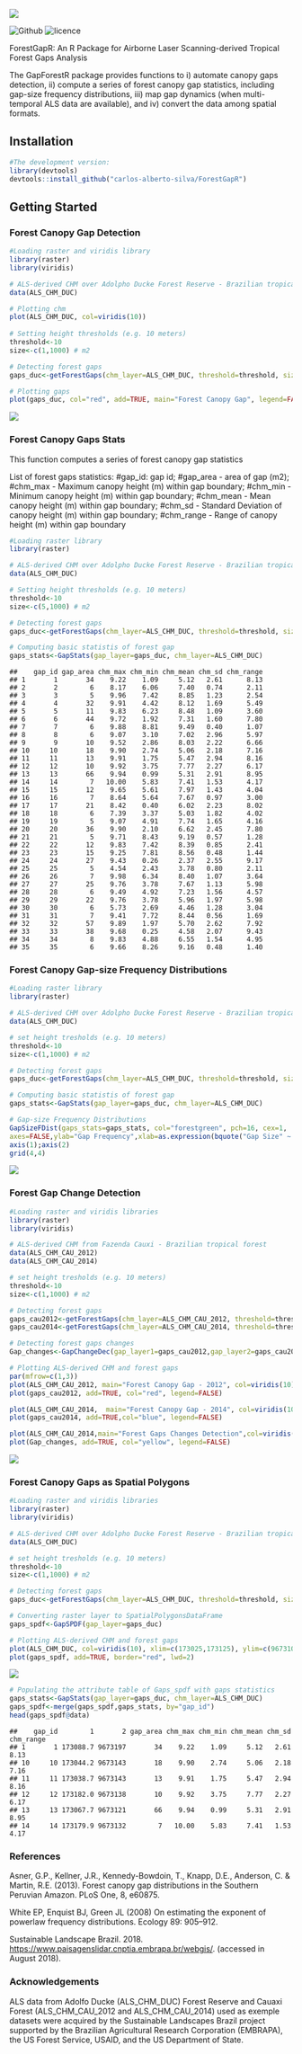 ![](https://github.com/carlos-alberto-silva/ForestGapR/blob/master/readme/fig_1.png)<br/>

![Github](https://img.shields.io/badge/Github-0.0.1-green.svg) ![licence](https://img.shields.io/badge/Licence-GPL--3-blue.svg) 

ForestGapR: An R Package for Airborne Laser Scanning-derived Tropical Forest Gaps Analysis 

The GapForestR package provides functions to i) automate canopy gaps detection, ii) compute a series of forest canopy gap statistics, including gap-size frequency distributions, iii) map gap dynamics (when multi-temporal ALS data are available), and iv) convert the data among spatial formats.

## Installation
```r
#The development version:
library(devtools)
devtools::install_github("carlos-alberto-silva/ForestGapR")
```    

## Getting Started

### Forest Canopy Gap Detection
```r
#Loading raster and viridis library
library(raster)
library(viridis)

# ALS-derived CHM over Adolpho Ducke Forest Reserve - Brazilian tropical forest
data(ALS_CHM_DUC)

# Plotting chm
plot(ALS_CHM_DUC, col=viridis(10))
 
# Setting height thresholds (e.g. 10 meters)
threshold<-10
size<-c(1,1000) # m2

# Detecting forest gaps
gaps_duc<-getForestGaps(chm_layer=ALS_CHM_DUC, threshold=threshold, size=size)

# Plotting gaps
plot(gaps_duc, col="red", add=TRUE, main="Forest Canopy Gap", legend=FALSE)
```
![](https://github.com/carlos-alberto-silva/ForestGapR/blob/master/readme/Fig_2.png)

### Forest Canopy Gaps Stats
This function computes a series of forest canopy gap statistics

List of forest gaps statistics:
  #gap_id: gap id;
  #gap_area - area of gap (m2);
  #chm_max - Maximum canopy height (m) within gap boundary;
  #chm_min - Minimum canopy height (m) within gap boundary;
  #chm_mean - Mean canopy height (m) within gap boundary;
  #chm_sd - Standard Deviation of canopy height (m) within gap boundary;
  #chm_range - Range of canopy height (m) within gap boundary

```r
#Loading raster library
library(raster)

# ALS-derived CHM over Adolpho Ducke Forest Reserve - Brazilian tropical forest
data(ALS_CHM_DUC)

# Setting height thresholds (e.g. 10 meters)
threshold<-10
size<-c(5,1000) # m2

# Detecting forest gaps
gaps_duc<-getForestGaps(chm_layer=ALS_CHM_DUC, threshold=threshold, size=size)

# Computing basic statistis of forest gap
gaps_stats<-GapStats(gap_layer=gaps_duc, chm_layer=ALS_CHM_DUC)
```
    ##    gap_id gap_area chm_max chm_min chm_mean chm_sd chm_range
    ## 1       1       34    9.22    1.09     5.12   2.61      8.13
    ## 2       2        6    8.17    6.06     7.40   0.74      2.11
    ## 3       3        5    9.96    7.42     8.85   1.23      2.54
    ## 4       4       32    9.91    4.42     8.12   1.69      5.49
    ## 5       5       11    9.83    6.23     8.48   1.09      3.60
    ## 6       6       44    9.72    1.92     7.31   1.60      7.80
    ## 7       7        6    9.88    8.81     9.49   0.40      1.07
    ## 8       8        6    9.07    3.10     7.02   2.96      5.97
    ## 9       9       10    9.52    2.86     8.03   2.22      6.66
    ## 10     10       18    9.90    2.74     5.06   2.18      7.16
    ## 11     11       13    9.91    1.75     5.47   2.94      8.16
    ## 12     12       10    9.92    3.75     7.77   2.27      6.17
    ## 13     13       66    9.94    0.99     5.31   2.91      8.95
    ## 14     14        7   10.00    5.83     7.41   1.53      4.17
    ## 15     15       12    9.65    5.61     7.97   1.43      4.04
    ## 16     16        7    8.64    5.64     7.67   0.97      3.00
    ## 17     17       21    8.42    0.40     6.02   2.23      8.02
    ## 18     18        6    7.39    3.37     5.03   1.82      4.02
    ## 19     19        5    9.07    4.91     7.74   1.65      4.16
    ## 20     20       36    9.90    2.10     6.62   2.45      7.80
    ## 21     21        5    9.71    8.43     9.19   0.57      1.28
    ## 22     22       12    9.83    7.42     8.39   0.85      2.41
    ## 23     23       15    9.25    7.81     8.56   0.48      1.44
    ## 24     24       27    9.43    0.26     2.37   2.55      9.17
    ## 25     25        5    4.54    2.43     3.78   0.80      2.11
    ## 26     26        7    9.98    6.34     8.40   1.07      3.64
    ## 27     27       25    9.76    3.78     7.67   1.13      5.98
    ## 28     28        6    9.49    4.92     7.23   1.56      4.57
    ## 29     29       22    9.76    3.78     5.96   1.97      5.98
    ## 30     30        6    5.73    2.69     4.46   1.28      3.04
    ## 31     31        7    9.41    7.72     8.44   0.56      1.69
    ## 32     32       57    9.89    1.97     5.70   2.62      7.92
    ## 33     33       38    9.68    0.25     4.58   2.07      9.43
    ## 34     34        8    9.83    4.88     6.55   1.54      4.95
    ## 35     35        6    9.66    8.26     9.16   0.48      1.40
    
 
### Forest Canopy Gap-size Frequency Distributions

```r
#Loading raster library
library(raster)

# ALS-derived CHM over Adolpho Ducke Forest Reserve - Brazilian tropical forest
data(ALS_CHM_DUC)

# set height tresholds (e.g. 10 meters)
threshold<-10
size<-c(1,1000) # m2

# Detecting forest gaps
gaps_duc<-getForestGaps(chm_layer=ALS_CHM_DUC, threshold=threshold, size=size)

# Computing basic statistis of forest gap
gaps_stats<-GapStats(gap_layer=gaps_duc, chm_layer=ALS_CHM_DUC)

# Gap-size Frequency Distributions
GapSizeFDist(gaps_stats=gaps_stats, col="forestgreen", pch=16, cex=1,
axes=FALSE,ylab="Gap Frequency",xlab=as.expression(bquote("Gap Size" ~ (m^2) )))
axis(1);axis(2)
grid(4,4)
```
![](https://github.com/carlos-alberto-silva/ForestGapR/blob/master/readme/Fig_3.png)

### Forest Gap Change Detection
```r
#Loading raster and viridis libraries
library(raster)
library(viridis)

# ALS-derived CHM from Fazenda Cauxi - Brazilian tropical forest
data(ALS_CHM_CAU_2012)
data(ALS_CHM_CAU_2014)

# set height tresholds (e.g. 10 meters)
threshold<-10
size<-c(1,1000) # m2

# Detecting forest gaps
gaps_cau2012<-getForestGaps(chm_layer=ALS_CHM_CAU_2012, threshold=threshold, size=size)
gaps_cau2014<-getForestGaps(chm_layer=ALS_CHM_CAU_2014, threshold=threshold, size=size)

# Detecting forest gaps changes
Gap_changes<-GapChangeDec(gap_layer1=gaps_cau2012,gap_layer2=gaps_cau2014)

# Plotting ALS-derived CHM and forest gaps
par(mfrow=c(1,3))
plot(ALS_CHM_CAU_2012, main="Forest Canopy Gap - 2012", col=viridis(10))
plot(gaps_cau2012, add=TRUE, col="red", legend=FALSE)

plot(ALS_CHM_CAU_2014,  main="Forest Canopy Gap - 2014", col=viridis(10))
plot(gaps_cau2014, add=TRUE,col="blue", legend=FALSE)

plot(ALS_CHM_CAU_2014,main="Forest Gaps Changes Detection",col=viridis(10))
plot(Gap_changes, add=TRUE, col="yellow", legend=FALSE)
```
![](https://github.com/carlos-alberto-silva/ForestGapR/blob/master/readme/fig_4.png)
### Forest Canopy Gaps as Spatial Polygons
```r
#Loading raster and viridis libraries
library(raster)
library(viridis)

# ALS-derived CHM over Adolpho Ducke Forest Reserve - Brazilian tropical forest
data(ALS_CHM_DUC)

# set height tresholds (e.g. 10 meters)
threshold<-10
size<-c(1,1000) # m2

# Detecting forest gaps
gaps_duc<-getForestGaps(chm_layer=ALS_CHM_DUC, threshold=threshold, size=size)

# Converting raster layer to SpatialPolygonsDataFrame
gaps_spdf<-GapSPDF(gap_layer=gaps_duc)

# Plotting ALS-derived CHM and forest gaps
plot(ALS_CHM_DUC, col=viridis(10), xlim=c(173025,173125), ylim=c(9673100,96731200))
plot(gaps_spdf, add=TRUE, border="red", lwd=2)
```
![](https://github.com/carlos-alberto-silva/ForestGapR/blob/master/readme/fig_5.png)

```r
# Populating the attribute table of Gaps_spdf with gaps statistics
gaps_stats<-GapStats(gap_layer=gaps_duc, chm_layer=ALS_CHM_DUC)
gaps_spdf<-merge(gaps_spdf,gaps_stats, by="gap_id")
head(gaps_spdf@data)
```
    ##    gap_id        1       2 gap_area chm_max chm_min chm_mean chm_sd chm_range
    ## 1       1 173088.7 9673197       34    9.22    1.09     5.12   2.61      8.13
    ## 10     10 173044.2 9673143       18    9.90    2.74     5.06   2.18      7.16
    ## 11     11 173038.7 9673143       13    9.91    1.75     5.47   2.94      8.16
    ## 12     12 173182.0 9673138       10    9.92    3.75     7.77   2.27      6.17
    ## 13     13 173067.7 9673121       66    9.94    0.99     5.31   2.91      8.95
    ## 14     14 173179.9 9673132        7   10.00    5.83     7.41   1.53      4.17

### References
Asner, G.P., Kellner, J.R., Kennedy-Bowdoin, T., Knapp, D.E., Anderson, C. & Martin, R.E. (2013). Forest canopy     gap distributions in the Southern Peruvian Amazon. PLoS One, 8, e60875.

White EP, Enquist BJ, Green JL (2008) On estimating the exponent of powerlaw frequency distributions. Ecology 89:   905–912.

Sustainable Landscape Brazil. 2018. <https://www.paisagenslidar.cnptia.embrapa.br/webgis/>. (accessed in August 2018).  
### Acknowledgements
ALS data from Adolfo Ducke (ALS_CHM_DUC) Forest Reserve and Cauaxi Forest (ALS_CHM_CAU_2012 and ALS_CHM_CAU_2014) used as exemple datasets were acquired by the Sustainable Landscapes Brazil project supported by the Brazilian Agricultural Research Corporation (EMBRAPA), the US Forest Service, USAID, and the US Department of State. 

<script type="text/javascript" id="clustrmaps" src="//cdn.clustrmaps.com/map_v2.js?d=u-AjxkTyPUcTugfw8OByS1h0kmGyQNkUASmi9yv1-5A&cl=ffffff&w=a"></script>